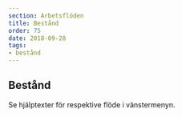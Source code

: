 ```yaml
---
section: Arbetsflöden
title: Bestånd
order: 75
date: 2018-09-28
tags:
- bestånd
--- 
```


## Bestånd

Se hjälptexter för respektive flöde i vänstermenyn.
